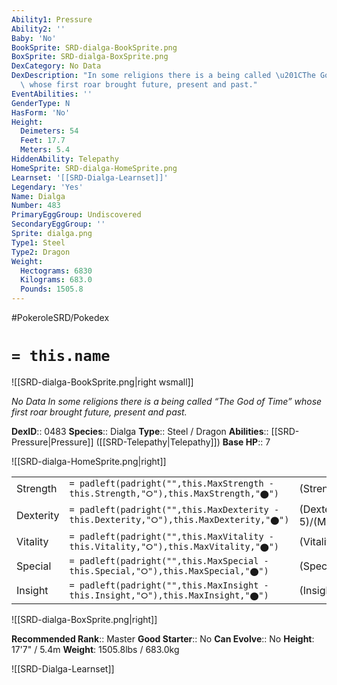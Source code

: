 ```yaml
---
Ability1: Pressure
Ability2: ''
Baby: 'No'
BookSprite: SRD-dialga-BookSprite.png
BoxSprite: SRD-dialga-BoxSprite.png
DexCategory: No Data
DexDescription: "In some religions there is a being called \u201CThe God of Time\u201D\
  \ whose first roar brought future, present and past."
EventAbilities: ''
GenderType: N
HasForm: 'No'
Height:
  Deimeters: 54
  Feet: 17.7
  Meters: 5.4
HiddenAbility: Telepathy
HomeSprite: SRD-dialga-HomeSprite.png
Learnset: '[[SRD-Dialga-Learnset]]'
Legendary: 'Yes'
Name: Dialga
Number: 483
PrimaryEggGroup: Undiscovered
SecondaryEggGroup: ''
Sprite: dialga.png
Type1: Steel
Type2: Dragon
Weight:
  Hectograms: 6830
  Kilograms: 683.0
  Pounds: 1505.8
---
```


#PokeroleSRD/Pokedex

# `= this.name`

![[SRD-dialga-BookSprite.png|right wsmall]]

*No Data*
*In some religions there is a being called “The God of Time” whose first roar brought future, present and past.*

**DexID**:: 0483
**Species**:: Dialga
**Type**:: Steel / Dragon
**Abilities**:: [[SRD-Pressure|Pressure]] ([[SRD-Telepathy|Telepathy]])
**Base HP**:: 7

![[SRD-dialga-HomeSprite.png|right]]

|           |                                                                                        |                                          |
| --------- | -------------------------------------------------------------------------------------- | ---------------------------------------- |
| Strength  | `= padleft(padright("",this.MaxStrength - this.Strength,"⭘"),this.MaxStrength,"⬤")`    | (Strength::7)/(MaxStrength::7)   |
| Dexterity | `= padleft(padright("",this.MaxDexterity - this.Dexterity,"⭘"),this.MaxDexterity,"⬤")` | (Dexterity:: 5)/(MaxDexterity::5) |
| Vitality  | `= padleft(padright("",this.MaxVitality - this.Vitality,"⭘"),this.MaxVitality,"⬤")`    | (Vitality::7)/(MaxVitality::7)   |
| Special   | `= padleft(padright("",this.MaxSpecial - this.Special,"⭘"),this.MaxSpecial,"⬤")`       | (Special::8)/(MaxSpecial::8)     |
| Insight   | `= padleft(padright("",this.MaxInsight - this.Insight,"⭘"),this.MaxInsight,"⬤")`       | (Insight::6)/(MaxInsight::6)     |

![[SRD-dialga-BoxSprite.png|right]]

**Recommended Rank**:: Master
**Good Starter**:: No
**Can Evolve**:: No
**Height**: 17'7" / 5.4m
**Weight**: 1505.8lbs / 683.0kg

![[SRD-Dialga-Learnset]]